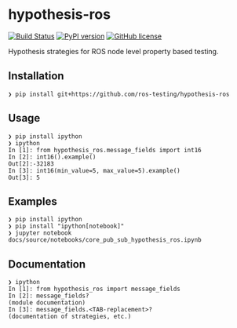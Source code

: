 # hypothesis-ros

[![Build Status](https://travis-ci.org/fkromer/hypothesis-ros.svg?branch=master)](https://travis-ci.org/fkromer/hypothesis-ros)
[![PyPI version](https://badge.fury.io/py/hypothesis-ros.svg)](https://badge.fury.io/py/hypothesis-ros)
[![GitHub license](https://img.shields.io/github/license/fkromer/hypothesis-ros.svg)](https://github.com/fkromer/hypothesis-ros/blob/master/LICENSE)

Hypothesis strategies for ROS node level property based testing.

## Installation

    ❯ pip install git+https://github.com/ros-testing/hypothesis-ros

## Usage

    ❯ pip install ipython
    ❯ ipython
    In [1]: from hypothesis_ros.message_fields import int16
    In [2]: int16().example()
    Out[2]:-32183
    In [3]: int16(min_value=5, max_value=5).example()
    Out[3]: 5

## Examples

    ❯ pip install ipython
    ❯ pip install "ipython[notebook]"
    ❯ jupyter notebook docs/source/notebooks/core_pub_sub_hypothesis_ros.ipynb

## Documentation

    ❯ ipython
    In [1]: from hypothesis_ros import message_fields
    In [2]: message_fields?
    (module documentation)
    In [3]: message_fields.<TAB-replacement>?
    (documentation of strategies, etc.)
